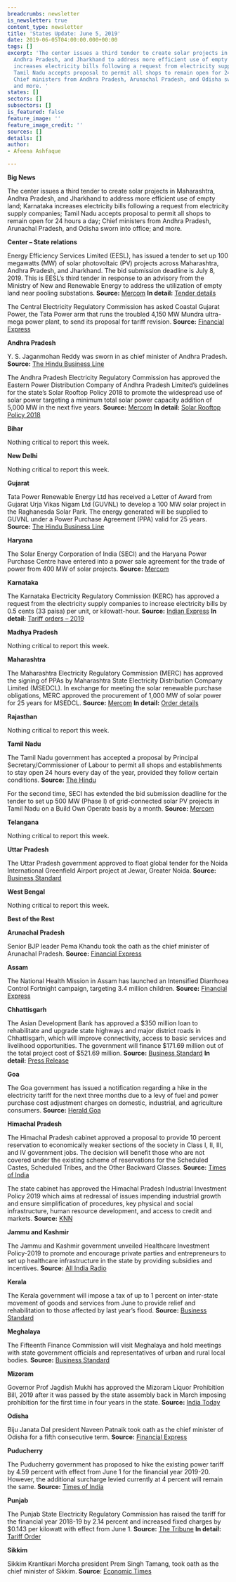 ```yaml
---
breadcrumbs: newsletter
is_newsletter: true
content_type: newsletter
title: 'States Update: June 5, 2019'
date: 2019-06-05T04:00:00.000+00:00
tags: []
excerpt: 'The center issues a third tender to create solar projects in Maharashtra,
  Andhra Pradesh, and Jharkhand to address more efficient use of empty land; Karnataka
  increases electricity bills following a request from electricity supply companies;
  Tamil Nadu accepts proposal to permit all shops to remain open for 24 hours a day;
  Chief ministers from Andhra Pradesh, Arunachal Pradesh, and Odisha sworn into office;
  and more. '
states: []
sectors: []
subsectors: []
is_featured: false
feature_image: ''
feature_image_credit: ''
sources: []
details: []
author:
- Afeena Ashfaque

---
```

**Big News**

The center issues a third tender to create solar projects in Maharashtra, Andhra Pradesh, and Jharkhand to address more efficient use of empty land; Karnataka increases electricity bills following a request from electricity supply companies; Tamil Nadu accepts proposal to permit all shops to remain open for 24 hours a day; Chief ministers from Andhra Pradesh, Arunachal Pradesh, and Odisha sworn into office; and more. 

**Center – State relations**

Energy Efficiency Services Limited (EESL), has issued a tender to set up 100 megawatts (MW) of solar photovoltaic (PV) projects across Maharashtra, Andhra Pradesh, and Jharkhand. The bid submission deadline is July 8, 2019. This is EESL’s third tender in response to an advisory from the Ministry of New and Renewable Energy to address the utilization of empty land near pooling substations. **Source:** [Mercom](https://mercomindia.com/eesl-tender-100-mw-solar-maharashtra-andhra-jharkhand/) **In detail:** [Tender details](https://eesl.eproc.in/ProductEESL/publicDash)

The Central Electricity Regulatory Commission has asked Coastal Gujarat Power, the Tata Power arm that runs the troubled 4,150 MW Mundra ultra-mega power plant, to send its proposal for tariff revision. **Source:** [Financial Express](https://www.financialexpress.com/economy/cerc-directs-tata-power-arm-to-get-discoms-consent-for-mundra-ppa-revision/1592978/)

**Andhra Pradesh**

Y. S. Jaganmohan Reddy was sworn in as chief minister of Andhra Pradesh. **Source:** [The Hindu Business Line](https://www.thehindubusinessline.com/todays-paper/tp-others/tp-states/article27359366.ece)

The Andhra Pradesh Electricity Regulatory Commission has approved the Eastern Power Distribution Company of Andhra Pradesh Limited’s guidelines for the state’s Solar Rooftop Policy 2018 to promote the widespread use of solar power targeting a minimum total solar power capacity addition of 5,000 MW in the next five years. **Source:** [Mercom](https://mercomindia.com/andhra-pradesh-guidelines-rooftop-solar-policy/) **In detail:** [Solar Rooftop Policy 2018](http://nredcap.in/PDFs/Pages/AP_Solar_Power_Policy_2018.pdf)

**Bihar**

Nothing critical to report this week.

**New Delhi**

Nothing critical to report this week.

**Gujarat**

Tata Power Renewable Energy Ltd has received a Letter of Award from Gujarat Urja Vikas Nigam Ltd (GUVNL) to develop a 100 MW solar project in the Raghanesda Solar Park. The energy generated will be supplied to GUVNL under a Power Purchase Agreement (PPA) valid for 25 years. **Source:** [The Hindu Business Line](https://www.thehindubusinessline.com/todays-paper/tp-others/tp-states/article27359364.ece)

**Haryana**

The Solar Energy Corporation of India (SECI) and the Haryana Power Purchase Centre have entered into a power sale agreement for the trade of power from 400 MW of solar projects. **Source:** [Mercom](https://mercomindia.com/seci-and-haryana-psa-400-mw-solar/)

**Karnataka**

The Karnataka Electricity Regulatory Commission (KERC) has approved a request from the electricity supply companies to increase electricity bills by 0.5 cents (33 paisa) per unit, or kilowatt-hour. **Source:** [Indian Express](https://indianexpress.com/article/cities/bangalore/electricity-charges-hiked-domestic-commercial-bescom-karnataka-5757687/) **In detail:** [Tariff orders – 2019](https://www.karnataka.gov.in/kerc/Pages/tariff-orders-2019.aspx)

**Madhya Pradesh**

Nothing critical to report this week.

**Maharashtra**

The Maharashtra Electricity Regulatory Commission (MERC) has approved the signing of PPAs by Maharashtra State Electricity Distribution Company Limited (MSEDCL). In exchange for meeting the solar renewable purchase obligations, MERC approved the procurement of 1,000 MW of solar power for 25 years for MSEDCL. **Source:** [Mercom](https://mercomindia.com/maharashtra-ppa-1000-mw-solar/) **In detail:** [Order details](http://www.mercindia.org.in/pdf/Order%2058%2042/Order-87%20of%202019-27052019.pdf)

**Rajasthan**

Nothing critical to report this week.

**Tamil Nadu**

The Tamil Nadu government has accepted a proposal by Principal Secretary/Commissioner of Labour to permit all shops and establishments to stay open 24 hours every day of the year, provided they follow certain conditions. **Source:** [The Hindu](https://www.thehindu.com/news/national/tamil-nadu/soon-shops-in-state-can-stay-open-24x7/article27394864.ece)

For the second time, SECI has extended the bid submission deadline for the tender to set up 500 MW (Phase I) of grid-connected solar PV projects in Tamil Nadu on a Build Own Operate basis by a month. **Source:** [Mercom](https://mercomindia.com/seci-extends-bid-deadline-500-mw-solar/)

**Telangana**

Nothing critical to report this week.

**Uttar Pradesh**

The Uttar Pradesh government approved to float global tender for the Noida International Greenfield Airport project at Jewar, Greater Noida. **Source:** [Business Standard](https://www.business-standard.com/article/economy-policy/up-to-float-global-tender-for-rs-16-000-crore-noida-airport-project-119052800730_1.html)

**West Bengal**

Nothing critical to report this week.

**Best of the Rest**

**Arunachal Pradesh**

Senior BJP leader Pema Khandu took the oath as the chief minister of Arunachal Pradesh. **Source:** [Financial Express](https://www.financialexpress.com/india-news/pema-khandu-sworn-in-as-arunachal-pradesh-cm/1592307/)

**Assam**

The National Health Mission in Assam has launched an Intensified Diarrhoea Control Fortnight campaign, targeting 3.4 million children. **Source:** [Financial Express](https://www.financialexpress.com/india-news/assam-launches-diarrhoea-control-fortnight-campaign/1592039/)

**Chhattisgarh**

The Asian Development Bank has approved a $350 million loan to rehabilitate and upgrade state highways and major district roads in Chhattisgarh, which will improve connectivity, access to basic services and livelihood opportunities. The government will finance $171.69 million out of the total project cost of $521.69 million. **Source:** [Business Standard](https://www.business-standard.com/article/pti-stories/adb-commits-usd-350-mn-loan-for-chhattisgarh-road-improvement-project-119053101221_1.html) **In detail:** [Press Release](https://www.adb.org/news/adb-350-million-loan-upgrade-state-and-district-roads-chhattisgarh)

**Goa**

The Goa government has issued a notification regarding a hike in the electricity tariff for the next three months due to a levy of fuel and power purchase cost adjustment charges on domestic, industrial, and agriculture consumers. **Source:** [Herald Goa](https://www.heraldgoa.in/Goa/New-POWER-tariff-to-SHOCK-aam-aadmi/146895.html)

**Himachal Pradesh**

The Himachal Pradesh cabinet approved a proposal to provide 10 percent reservation to economically weaker sections of the society in Class I, II, III, and IV government jobs. The decision will benefit those who are not covered under the existing scheme of reservations for the Scheduled Castes, Scheduled Tribes, and the Other Backward Classes. **Source:** [Times of India](https://timesofindia.indiatimes.com/city/shimla/himachal-cabinet-nods-10-quota-in-govt-jobs/articleshowprint/69615786.cms)

The state cabinet has approved the Himachal Pradesh Industrial Investment Policy 2019 which aims at redressal of issues impending industrial growth and ensure simplification of procedures, key physical and social infrastructure, human resource development, and access to credit and markets. **Source:** [KNN](https://knnindia.co.in/news/newsdetails/state/himachal-cabinet-approves-industrial-investment-policy-2019-enhances-incentives-to-msmes)

**Jammu and Kashmir**

The Jammu and Kashmir government unveiled Healthcare Investment Policy-2019 to promote and encourage private parties and entrepreneurs to set up healthcare infrastructure in the state by providing subsidies and incentives. **Source:** [All India Radio](http://www.newsonair.com/News?title=J%26K%3A-Govt-unveils-Healthcare-Investment-Policy-2019&id=364120)

**Kerala**

The Kerala government will impose a tax of up to 1 percent on inter-state movement of goods and services from June to provide relief and rehabilitation to those affected by last year’s flood. **Source:** [Business Standard](https://www.business-standard.com/article/economy-policy/kerala-govt-to-impose-1-flood-cess-from-june-1-for-rehabilitation-work-119052800074_1.html)

**Meghalaya**

The Fifteenth Finance Commission will visit Meghalaya and hold meetings with state government officials and representatives of urban and rural local bodies. **Source:** [Business Standard](https://www.business-standard.com/article/pti-stories/finance-commission-team-to-visit-meghalaya-119060200436_1.html)

**Mizoram**

Governor Prof Jagdish Mukhi has approved the Mizoram Liquor Prohibition Bill, 2019 after it was passed by the state assembly back in March imposing prohibition for the first time in four years in the state. **Source:** [India Today](https://www.indiatoday.in/india/story/prohibition-again-imposed-in-mizoram-after-four-years-1536876-2019-05-28)

**Odisha**

Biju Janata Dal president Naveen Patnaik took oath as the chief minister of Odisha for a fifth consecutive term. **Source:** [Financial Express](https://www.financialexpress.com/india-news/naveen-patnaik-takes-oath-as-odisha-cm-for-fifth-consecutive-term/1592100/)

**Puducherry**

The Puducherry government has proposed to hike the existing power tariff by 4.59 percent with effect from June 1 for the financial year 2019-20. However, the additional surcharge levied currently at 4 percent will remain the same. **Source:** [Times of India](https://timesofindia.indiatimes.com/city/puducherry/puducherry-hikes-power-tariff-by-4-59-from-june-1-protest-erupts/articleshowprint/69535478.cms)

**Punjab**

The Punjab State Electricity Regulatory Commission has raised the tariff for the financial year 2018-19 by 2.14 percent and increased fixed charges by $0.143 per kilowatt with effect from June 1. **Source:** [The Tribune](https://www.tribuneindia.com/news/punjab/punjab-regulator-announces-2-1-hike-in-power-tariff/779080.html) **In detail:** [Tariff Order](https://www.pserc.gov.in/pages/Press-Note-27-5-19.pdf)

**Sikkim**

Sikkim Krantikari Morcha president Prem Singh Tamang, took oath as the chief minister of Sikkim. **Source**: [Economic Times](https://economictimes.indiatimes.com/news/elections/lok-sabha/india/p-s-golay-sworn-in-as-sikkim-chief-minister/articleshow/69515570.cms)
